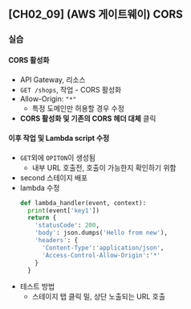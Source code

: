 ## [CH02_09] (AWS 게이트웨이) CORS

### 실습

#### CORS 활성화
- API Gateway, 리소스
- `GET /shops`, 작업 - CORS 활성화
- Allow-Origin: `"*"`
  - 특정 도메인만 허용할 경우 수정
- **CORS 활성화 및 기존의 CORS 헤더 대체** 클릭

#### 이후 작업 및 Lambda script 수정
- `GET`외에 `OPITON`이 생성됨
  - 내부 URL 호출전, 호출이 가능한지 확인하기 위함
- second 스테이지 배포
- lambda 수정
  ```python
  def lambda_handler(event, context):
    print(event['key1'])
    return {
      'statusCode': 200,
      'body': json.dumps('Hello from new'),
      'headers': {
        'Content-Type':'application/json',
        'Access-Control-Allow-Origin':'*'
      }
    }
  ```
- 테스트 방법
  - 스테이지 탭 클릭 밀, 상단 노출되는 URL 호출